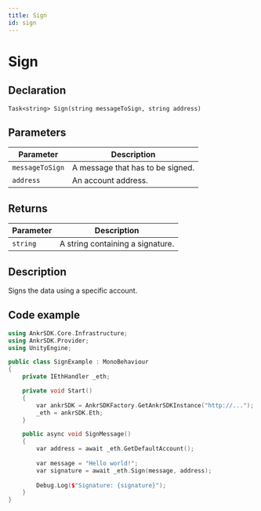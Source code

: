```yaml
---
title: Sign
id: sign
---
```


# Sign

## Declaration

`Task<string> Sign(string messageToSign, string address)`

## Parameters

| Parameter       | Description                      |
|-----------------|----------------------------------|
| `messageToSign` | A message that has to be signed. |
| `address`       | An account address.              |

## Returns

| Parameter | Description                      |
|-----------|----------------------------------|
| `string`  | A string containing a signature. |

## Description

Signs the data using a specific account.

## Code example

```C++
using AnkrSDK.Core.Infrastructure;
using AnkrSDK.Provider;
using UnityEngine;

public class SignExample : MonoBehaviour
{
	private IEthHandler _eth;

	private void Start()
	{
		var ankrSDK = AnkrSDKFactory.GetAnkrSDKInstance("http://...");
		_eth = ankrSDK.Eth;
	}

	public async void SignMessage()
	{
		var address = await _eth.GetDefaultAccount();
		
		var message = "Hello world!";
		var signature = await _eth.Sign(message, address);
		
		Debug.Log($"Signature: {signature}");
	}
}
```


